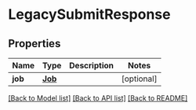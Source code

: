 # LegacySubmitResponse

## Properties
Name | Type | Description | Notes
------------ | ------------- | ------------- | -------------
**job** | [**Job**](Job.md) |  | [optional]

[[Back to Model list]](../README.md#documentation-for-models) [[Back to API list]](../README.md#documentation-for-api-endpoints) [[Back to README]](../README.md)
